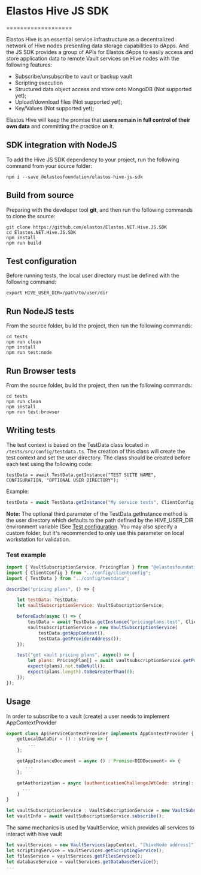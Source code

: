 # Elastos Hive JS SDK

===================

Elastos Hive is an essential service infrastructure as a decentralized network of Hive nodes presenting data storage capabilities to dApps. And the JS SDK provides a group of APIs for Elastos dApps to easily access and store application data to remote Vault services on Hive nodes with the following features:

- Subscribe/unsubscribe to vault or backup vault
- Scripting execution
- Structured data object access and store onto MongoDB (Not supported yet);
- Upload/download files (Not supported yet);
- Key/Values (Not supported yet);

Elastos Hive will keep the promise that **users remain in full control of their own data** and committing the practice on it.

## SDK integration with NodeJS

To add the Hive JS SDK dependency to your project, run the following command from your source folder:

```shell
npm i --save @elastosfoundation/elastos-hive-js-sdk
```

## Build from source

Preparing with the developer tool **git**, and then run the following commands to clone the source:

```shell
git clone https://github.com/elastos/Elastos.NET.Hive.JS.SDK
cd Elastos.NET.Hive.JS.SDK
npm install
npm run build

```

## Test configuration

Before running tests, the local user directory must be defined with the following command:

```shell
export HIVE_USER_DIR=/path/to/user/dir
```

## Run NodeJS tests

From the source folder, build the project, then run the following commands:

```shell
cd tests
npm run clean
npm install
npm run test:node
```

## Run Browser tests

From the source folder, build the project, then run the following commands:

```shell
cd tests
npm run clean
npm install
npm run test:browser
```

## Writing tests

The test context is based on the TestData class located in `/tests/src/config/testdata.ts`. The creation of this class will create the test context and set the user directory. The class should be created before each test using the following code:

`testData = await TestData.getInstance("TEST SUITE NAME", CONFIGURATION, "OPTIONAL USER DIRECTORY");`

Example:

```javascript
testData = await TestData.getInstance("My service tests", ClientConfig.LOCAL);
```

**Note:** The optional third parameter of the TestData.getInstance method is the user directory which defaults to the path defined by the HIVE_USER_DIR environment variable (See [Test configuration](#test-configuration). You may also specify a custom folder, but it's recommended to only use this parameter on local workstation for validation.

### Test example

```javascript
import { VaultSubscriptionService, PricingPlan } from "@elastosfoundation/elastos-hive-js-sdk";
import { ClientConfig } from "../config/clientconfig";
import { TestData } from "../config/testdata";

describe("pricing plans", () => {

    let testData: TestData;
    let vaultSubscriptionService: VaultSubscriptionService;

    beforeEach(async () => {
        testData = await TestData.getInstance("pricingplans.test", ClientConfig.DEV);
        vaultsubscriptionService = new VaultSubscriptionService(
            testData.getAppContext(),
            testData.getProviderAddress());
    });

    test("get vault pricing plans", async() => {
        let plans: PricingPlan[] = await vaultsubscriptionService.getPricingPlanList();
        expect(plans).not.toBeNull();
        expect(plans.length).toBeGreaterThan(0);
    });
});

```

## Usage

In order to subscribe to a vault (create) a user needs to implement AppContextProvider

```javascript
export class ApiServiceContextProvider implements AppContextProvider {
    getLocalDataDir = () : string => {
        ...
    };

    getAppInstanceDocument = async () : Promise<DIDDocument> => {
       ...
    };

    getAuthorization = async (authenticationChallengeJWtCode: string): Promise<string> => {
      ...
    }
}

let vaultSubscriptionService : VaultSubscriptionService = new VaultSubscriptionService(appContext, "[hiveNode address]");
let vaultInfo = await vaultSubscriptionService.subscribe();
```

The same mechanics is used by VaultService, which provides all services to interact with hive vault

```javascript
let vaultServices = new VaultServices(appContext, "[hiveNode address]");
let scriptingService = vaultServices.getScriptingService();
let filesService = vaultServices.getFilesService();
let databaseService = vaultServices.getDatabaseService();
...
```